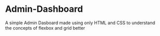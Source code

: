 # Admin-Dashboard
A simple Admin Dasboard made using only HTML and CSS to understand the concepts of flexbox and grid better
